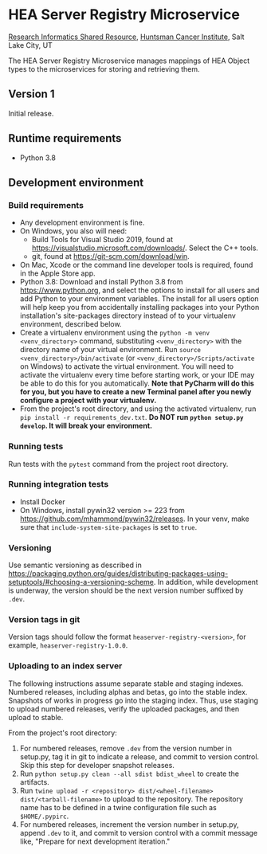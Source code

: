 # HEA Server Registry Microservice
[Research Informatics Shared Resource](https://risr.hci.utah.edu), [Huntsman Cancer Institute](https://healthcare.utah.edu/huntsmancancerinstitute/), 
Salt Lake City, UT

The HEA Server Registry Microservice manages mappings of HEA Object types to the microservices for storing and 
retrieving them.

## Version 1
Initial release.

## Runtime requirements
* Python 3.8

## Development environment

### Build requirements
* Any development environment is fine.
* On Windows, you also will need:
    * Build Tools for Visual Studio 2019, found at https://visualstudio.microsoft.com/downloads/. Select the C++ tools.
    * git, found at https://git-scm.com/download/win.
* On Mac, Xcode or the command line developer tools is required, found in the Apple Store app.
* Python 3.8: Download and install Python 3.8 from https://www.python.org, and select the options to install for all users and add
Python to your environment variables. The install for all users option will help keep you from accidentally installing
packages into your Python installation's site-packages directory instead of to your virtualenv environment, described
below.
* Create a virtualenv environment using the `python -m venv <venv_directory>` command, substituting `<venv_directory>`
with the directory name of your virtual environment. Run `source <venv_directory>/bin/activate` (or `<venv_directory>/Scripts/activate` on Windows) to activate the virtual
environment. You will need to activate the virtualenv every time before starting work, or your IDE may be able to do 
this for you automatically. **Note that PyCharm will do this for you, but you have to create a new Terminal panel
after you newly configure a project with your virtualenv.**
* From the project's root directory, and using the activated virtualenv, run `pip install -r requirements_dev.txt`.
**Do NOT run `python setup.py develop`. It will break your environment.**

### Running tests
Run tests with the `pytest` command from the project root directory.

### Running integration tests
* Install Docker
* On Windows, install pywin32 version >= 223 from https://github.com/mhammond/pywin32/releases. In your venv, make sure that
`include-system-site-packages` is set to `true`.

### Versioning
Use semantic versioning as described in 
https://packaging.python.org/guides/distributing-packages-using-setuptools/#choosing-a-versioning-scheme. In addition,
while development is underway, the version should be the next version number suffixed by `.dev`.

### Version tags in git
Version tags should follow the format `heaserver-registry-<version>`, for example, `heaserver-registry-1.0.0`.

### Uploading to an index server
The following instructions assume separate stable and staging indexes. Numbered releases, including alphas and betas, go 
into the stable index. Snapshots of works in progress go into the staging index. Thus, use staging to upload numbered
releases, verify the uploaded packages, and then upload to stable.

From the project's root directory:
1. For numbered releases, remove `.dev` from the version number in setup.py, tag it in git to indicate a release, 
and commit to version control. Skip this step for developer snapshot releases.
2. Run `python setup.py clean --all sdist bdist_wheel` to create the artifacts.
3. Run `twine upload -r <repository> dist/<wheel-filename> dist/<tarball-filename>` to upload to the
 repository. The repository name has to be defined in a twine configuration file such as `$HOME/.pypirc`.
4. For numbered releases, increment the version number in setup.py, append `.dev` to it, and commit to version 
control with a commit message like, "Prepare for next development iteration."
